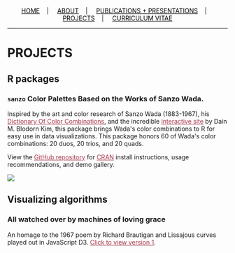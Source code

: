 <div class="topnav">
  <p align="center">
  <a href="home.html" style="color: rgb(0,0,0)"><font color="000000">HOME</font></a>&nbsp;&nbsp;&nbsp;&nbsp;|&nbsp;&nbsp;&nbsp;&nbsp;
  <a href="about.html" style="color: rgb(0,0,0)"><font color="000000">ABOUT</font></a>&nbsp;&nbsp;&nbsp;&nbsp;|&nbsp;&nbsp;&nbsp;&nbsp;
  <a href="pubs.html" style="color: rgb(0,0,0)"><font color="000000">PUBLICATIONS + PRESENTATIONS</font></a>&nbsp;&nbsp;&nbsp;&nbsp;|&nbsp;&nbsp;&nbsp;&nbsp;
  <a href="projects.html" style="color: rgb(0,0,0)"><font color="000000">PROJECTS</font></a>&nbsp;&nbsp;&nbsp;&nbsp;|&nbsp;&nbsp;&nbsp;&nbsp;
  <a href="resume_05_2020.pdf" style="color: rgb(0,0,0)" target="_blank"><font color="000000">CURRICULUM VITAE</font></a> 
</p>
</div>

---------------------------------------

# PROJECTS

## R packages

### ```sanzo``` Color Palettes Based on the Works of Sanzo Wada.

Inspired by the art and color research of Sanzo Wada (1883-1967), his <a href="http://seigensha.com/en/2016/11/01/978-4-86152-247-5/" style="color: rgb(167,55,75)" target="_blank"><font color="A7374B">Dictionary Of Color Combinations</font></a>, and the incredible <a href="https://github.com/dblodorn/sanzo-wada" style="color: rgb(167,55,75)" target="_blank"><font color="A7374B">interactive site</font></a> by Dain M. Blodorn Kim, this package brings Wada's color combinations to R for easy use in data visualizations. This package honors 60 of Wada's color combinations: 20 duos, 20 trios, and 20 quads.

View the <a href="https://github.com/jmaasch/sanzo/" style="color: rgb(167,55,75)" target="_blank"><font color="A7374B">GitHub repository</font></a> for <a href="https://CRAN.R-project.org/package=sanzo" style="color: rgb(167,55,75)" target="_blank"><font color="A7374B">CRAN</font></a> install instructions, usage recommendations, and demo gallery.

<img src="https://user-images.githubusercontent.com/50045763/71599641-b5a6b680-2b19-11ea-8262-bdc7c26505b0.png" align="middle"/>

## Visualizing algorithms

### All watched over by machines of loving grace

<script>

// Set dimensions of SVG container.

var width = 550,
    height = 550;

// Build SVG container for visualization.

var svg = d3.select("body").append("svg")
    .attr("width", width)
    .attr("height", height)
    .style("background", "#baa600")
    .append("g")
    .attr("transform", "translate(" + [width / 2, height / 2] + ")");

// Append path for Lissajous curve.

var lissajous = svg.append("path")
    .attr("fill", "none")
    .attr("stroke", "#e62e73")
    .attr("stroke-opacity", 1)
    .attr("stroke-width", 0.5)
    .attr("x", 50)
    .attr("y", 250);

// Append rectangle to house text.

var textBox = svg.append("rect")
    .attr("width", 250)
    .attr("height", 400)
    .attr("x", 20)
    .attr("y", -200)
    .style("fill", "#2dbc94")
    .style("opacity", 0.8);

// Append text of third stanza.

    /*
    I like to think
    (it has to be!)
    of a cybernetic ecology
    where we are free of our labors
    and joined back to nature,
    returned to our mammal
    brothers and sisters,
    and all watched over
    by machines of loving grace.
    */

var text1 = svg.append("text")
    .attr("x", 35)
    .attr("y", -50)
    .attr("dy", "-2em")
    .attr("font-family", "sans-serif")
    .attr("font-size", "15px")
    .attr("fill", "#e62e73")
    .text("I like to think");

var text2 = svg.append("text")
    .attr("x", 35)
    .attr("y", -50)
    .attr("dy", "-1em")
    .attr("font-family", "sans-serif")
    .attr("font-size", "15px")
    .attr("fill", "#e62e73")
    .text("(it has to be!)");

var text3 = svg.append("text")
    .attr("x", 35)
    .attr("y", -50)
    .attr("dy", "0em")
    .attr("font-family", "sans-serif")
    .attr("font-size", "15px")
    .attr("fill", "#e62e73")
    .text("of a cybernetic ecology");

var text4 = svg.append("text")
    .attr("x", 35)
    .attr("y", -50)
    .attr("dy", "1em")
    .attr("font-family", "sans-serif")
    .attr("font-size", "15px")
    .attr("fill", "#e62e73")
    .text("where we are free of our labors");

var text5 = svg.append("text")
    .attr("x", 35)
    .attr("y", -50)
    .attr("dy", "2em")
    .attr("font-family", "sans-serif")
    .attr("font-size", "15px")
    .attr("fill", "#e62e73")
    .text("and joined back to nature,");

var text6 = svg.append("text")
    .attr("x", 35)
    .attr("y", -50)
    .attr("dy", "3em")
    .attr("font-family", "sans-serif")
    .attr("font-size", "15px")
    .attr("fill", "#e62e73")
    .text("returned to our mammal");

var text7 = svg.append("text")
    .attr("x", 35)
    .attr("y", -50)
    .attr("dy", "4em")
    .attr("font-family", "sans-serif")
    .attr("font-size", "15px")
    .attr("fill", "#e62e73")
    .text("brothers and sisters,");

var text8 = svg.append("text")
    .attr("x", 35)
    .attr("y", -50)
    .attr("dy", "5em")
    .attr("font-family", "sans-serif")
    .attr("font-size", "15px")
    .attr("fill", "#e62e73")
    .text("and all watched over");

var text8 = svg.append("text")
    .attr("x", 35)
    .attr("y", -50)
    .attr("dy", "6em")
    .attr("font-family", "sans-serif")
    .attr("font-size", "15px")
    .attr("fill", "#e62e73")
    .text("by machines of loving grace.");


/*
SVG Path Mini-Language

T (t) = Shorthand/smooth quadratic Bézier curveto:
Draw a quadratic Bézier curve from the current point
to (x,y). The control point is assumed to be the
reflection of the control point on the previous command
relative to the current point.

L (l) = lineto: Draw a line from the current point to
the point (x,y).

M (m) = moveto: Move the pen to a new location. No line
is drawn. All path data must begin with a 'moveto' command.
*/

/* Equations for Lissajous curves adapted from:
http://goatlink.deviantart.com/art/lissajous-curves-338721857
*/

var range = d3.range(-70 * Math.PI, 50 * Math.PI, 0.02);

d3.timer(function(t) {
    var d = "M";

    for (var i = 0; i < range.length; i++) {
        var p = range[i];
        d += 0.25 * width * (Math.sin(4 * p + t / 2000) + Math.sin(2.01 * p + t / 1000));
        d += ",";
        d += 0.25 * height * (Math.sin(2 * p + t / 4000) + Math.sin(3.01 * p + t / 1000));
        if (i != range.length - 1) d += "L";
    }

    d.length--;
    lissajous.attr("d", d);

})

</script>


An homage to the 1967 poem by Richard Brautigan and Lissajous curves played out in JavaScript D3. <a href="machines_of_loving_grace1.html" style="color: rgb(167,55,75)" target="_blank"><font color="A7374B">Click to view version 1</font></a>.


